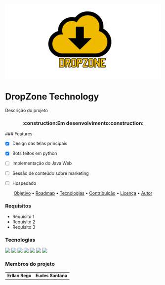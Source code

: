 <img align="center" width=600px;   src="logo/logo dropzone.png"><!--logo-->
# DropZone Technology

<p>Descrição do projeto</p>

 <h3 align="center">:construction:Em desenvolvimento:construction:</h3>
 ### Features

- [x] Design das telas principais
- [x] Bots feitos em python
- [ ] Implementação do Java Web
- [ ] Sessão de conteúdo sobre marketing
- [ ] Hospedado


 
 
<p align="center">
   <a href="#objetivo">Objetivo</a> •
   <a href="#roadmap">Roadmap</a> • 
   <a href="#tecnologias">Tecnologias</a> • 
   <a href="#contribuicao">Contribuição</a> • 
   <a href="#licenc-a">Licença</a> • 
   <a href="#autor">Autor</a>
</p>

<h3>Requisitos</h3>
<ul>
  <li>Requisito 1</li>
  <li>Requisito 2</li>
  <li>Requisito 3</li>
</ul>
    
<h3>Tecnologias</h3>

<a href="#"><img src="https://img.shields.io/badge/HTML5-E34F26?style=for-the-badge&logo=html5&logoColor=white"></a>
<a href="#"><img src="https://img.shields.io/badge/CSS3-1572B6?style=for-the-badge&logo=css3&logoColor=white"></a>
<a href="#"><img src="https://img.shields.io/badge/Bootstrap-563D7C?style=for-the-badge&logo=bootstrap&logoColor=white"></a>
<a href="#"><img src="https://img.shields.io/badge/Java-ED8B00?style=for-the-badge&logo=java&logoColor=white"></a>
<a href="#"><img src="https://img.shields.io/badge/Spring-6DB33F?style=for-the-badge&logo=spring&logoColor=white"></a>
<a href="#"><img src="https://img.shields.io/badge/MySQL-00000F?style=for-the-badge&logo=mysql&logoColor=white"></a>
<a href="#"><img src="https://img.shields.io/badge/Python-14354C?style=for-the-badge&logo=python&logoColor=white"></a>

<h3>Membros do projeto</h3>
<table>
  <tr> <td><strong>Erllan Rego</strong></td><td><strong>Eudes Santana</strong></td></tr>
</table>
